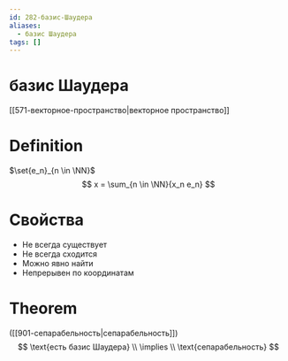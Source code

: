 ```yaml
---
id: 282-базис-Шаудера
aliases:
  - базис Шаудера
tags: []
---
```


# базис Шаудера
[[571-векторное-пространство|векторное пространство]]

# Definition
$\set{e_n}_{n \in \NN}$
$$
x = \sum_{n \in \NN}{x_n e_n}
$$

# Свойства
- Не всегда существует
- Не всегда сходится
- Можно явно найти
- Непрерывен по координатам

# Theorem
([[901-сепарабельность|сепарабельность]])
$$
\text{есть базис Шаудера} \\
\implies \\
\text{сепарабельность}
$$
